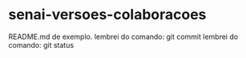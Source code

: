 # senai-versoes-colaboracoes
README.md de exemplo.
lembrei do comando: git commit
lembrei do comando: git status
